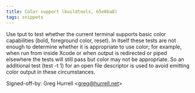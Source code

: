 ```yaml
---
title: Color support (buildtools, 65e6ba8)
tags: snippets
---
```


Use tput to test whether the current terminal supports basic color capabilities (bold, foreground color, reset). In itself these tests are not enough to determine whether it is appropriate to use color; for example, when run from inside Xcode or when output is redirected or piped elsewhere the tests will still pass but color may not be appropriate. So an additional test (test -t 1) for an open file descriptor is used to avoid emitting color output in these circumstances.

Signed-off-by: Greg Hurrell &lt;greg@hurrell.net&gt;
